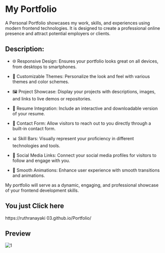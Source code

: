 # My Portfolio
A Personal Portfolio showcases my work, skills, and experiences using modern frontend technologies. It is designed to create a professional online presence and attract potential employers or clients.

## Description:

- 🌐 Responsive Design: Ensures your portfolio looks great on all devices, from desktops to smartphones.

- 🎨 Customizable Themes: Personalize the look and feel with various themes and color schemes.

- 🖼️ Project Showcase: Display your projects with descriptions, images, and links to live demos or repositories.

- 📄 Resume Integration: Include an interactive and downloadable version of your resume.

- 📧 Contact Form: Allow visitors to reach out to you directly through a built-in contact form.

- 📊 Skill Bars: Visually represent your proficiency in different technologies and tools.

- 🔗 Social Media Links: Connect your social media profiles for visitors to follow and engage with you.

- 🚀 Smooth Animations: Enhance user experience with smooth transitions and animations.

My portfolio will serve as a dynamic, engaging, and professional showcase of your frontend development skills.
## You just Click here
https://ruthranayaki 03.github.io/Portfolio/

## Preview
![1](https://github.com/user-attachments/assets/175bcdfc-07c5-4b5e-b714-3434ccb5047d)


